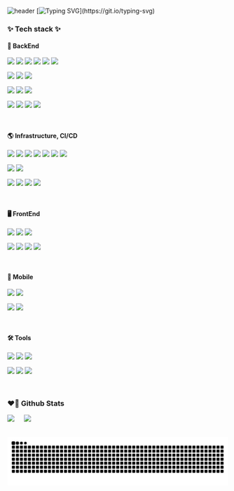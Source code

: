 ![header](https://capsule-render.vercel.app/api?type=waving&color=timeGradient&height=250&section=header&text={Developer}&fontSize=80&animation=fadeIn&fontAlign=40&fontAlignY=40)
[![Typing SVG](https://readme-typing-svg.demolab.com?font=Fira+Code&duration=2000&pause=500&color=FFFFFF&background=302527&vCenter=true&width=854&height=70&lines=%24+Hi%2C+There;%24+8%2B+years+of+development+experience.;%24+Collaborative+team+player.;%24+Passionate+about+innovative+solutions.)](https://git.io/typing-svg)

<h3 align="left">✨ Tech stack ✨</h3> 
<h4 align="left">👝 BackEnd</h4>
<p>
  <img src="https://img.shields.io/badge/Java-007396?style=flat-square&logo=Java&logoColor=white">
  <img src="https://img.shields.io/badge/Spring-6DB33F?style=flat-square&logo=Spring&logoColor=white">
  <img src="https://img.shields.io/badge/SpringBoot-6DB33F?style=flat-square&logo=SpringBoot&logoColor=white">
  <img src="https://img.shields.io/badge/SpringSecurity-6DB33F?style=flat-square&logo=SpringSecurity&logoColor=white">
  <img src="https://img.shields.io/badge/Hibernate-59666C?style=flat-square&logo=Hibernate&logoColor=white">
  <img src="https://img.shields.io/badge/JUnit5-25A162?style=flat-square&logo=JUnit5&logoColor=white">
</p>
<p>
  <img src="https://img.shields.io/badge/Go-00ADD8?style=flat-square&logo=Go&logoColor=white">
  <img src="https://img.shields.io/badge/Fiber-00ADD8?style=flat-square&logo=Fiber&logoColor=white"/>
  <img src="https://img.shields.io/badge/Gorm-00ADD8?style=flat-square&logo=GORM&logoColor=white"/>
</p>
<p>
  <img src="https://img.shields.io/badge/Javascript-F7DF1E?style=flat-square&logo=Javascript&logoColor=black">
  <img src="https://img.shields.io/badge/Node.js-339933?style=flat-square&logo=Node.js&logoColor=white">
  <img src="https://img.shields.io/badge/NodeRed-8F0000?style=flat-square&logo=NodeRed&logoColor=white">
</p>
<p>
  <img src="https://img.shields.io/badge/PostgreSQL-4169E1?style=flat-square&logo=PostgreSQL&logoColor=white">
  <img src="https://img.shields.io/badge/MySQL-4479A1?style=flat-square&logo=MySQL&logoColor=white">
  <img src="https://img.shields.io/badge/MongoDB-47A248?style=flat-square&logo=MongoDB&logoColor=white">
  <img src="https://img.shields.io/badge/Redis-FF4438?style=flat-square&logo=Redis&logoColor=white">
</p>
<br>
<h4 align="left">🌎 Infrastructure, CI/CD</h4>
<p>
  <img src="https://img.shields.io/badge/AWS-232F3E?style=flat-square&logo=AmazonWebServices&logoColor=white">
  <img src="https://img.shields.io/badge/EC2-FF9900?style=flat-square&logo=AmazonEc2&logoColor=white">
  <img src="https://img.shields.io/badge/S3-569A31?style=flat-square&logo=AmazonS3&logoColor=white">
  <img src="https://img.shields.io/badge/SQS-FF4F8B?style=flat-square&logo=AmazonSqs&logoColor=white">
  <img src="https://img.shields.io/badge/SES-DD344C?style=flat-square&logo=AmazonSimpleEmailService&logoColor=white">
  <img src="https://img.shields.io/badge/ROUTE 53-8C4FFF?style=flat-square&logo=AmazonRoute53&logoColor=white">
  <img src="https://img.shields.io/badge/RDS-527FFF?style=flat-square&logo=AmazonRds&logoColor=white">
</p>
<p>
  <img src="https://img.shields.io/badge/Oracle-F80000?style=flat-square&logo=Oracle&logoColor=white">
  <img src="https://img.shields.io/badge/Firebase-DD2C00?style=flat-square&logo=Firebase&logoColor=white">
</p>
<p>
  <img src="https://img.shields.io/badge/docker-0db7ed.svg?style=flat-square&logo=docker&logoColor=white">
  <img src="https://img.shields.io/badge/nginx-009639.svg?style=flat-square&logo=nginx&logoColor=white">
  <img src="https://img.shields.io/badge/Jenkins-D24939?style=flat-square&logo=Jenkins&logoColor=white">
  <img src="https://img.shields.io/badge/GitLabCI/CD-E24329?style=flat-square&logo=Gitlab&logoColor=white">
</p>
<br>
<h4 align="left">🖥️ FrontEnd</h4>
<p>
  <img src="https://img.shields.io/badge/Html-E34F26?style=flat-square&logo=Html5&logoColor=white">
  <img src="https://img.shields.io/badge/Javascript-F7DF1E?style=flat-square&logo=Javascript&logoColor=black">
  <img src="https://img.shields.io/badge/Css-1572B6?style=flat-square&logo=CSS3&logoColor=white">
</p>
<p>
  <img src="https://img.shields.io/badge/Tailwind CSS-06B6D4?style=flat-square&logo=Tailwind CSS&logoColor=white"/></a>
  <img src="https://img.shields.io/badge/Bootstrap-7952B3?style=flat-square&logo=Bootstrap&logoColor=white"/></a>
  <img src="https://img.shields.io/badge/jQuery-0769AD?style=flat-square&logo=jQuery&logoColor=white"/></a>
  <img src="https://img.shields.io/badge/Thymeleaf-005F0F?style=flat-square&logo=Thymeleaf&logoColor=white">
</p>
<br>
<h4 align="left">📱 Mobile</h4>
<p>
  <img src="https://img.shields.io/badge/Java-007396?style=flat-square&logo=Java&logoColor=white">
  <img src="https://img.shields.io/badge/Android-34A853?style=flat-square&logo=Android&logoColor=white">
</p>
<p>
  <img src="https://img.shields.io/badge/Swift-F05138?style=flat-square&logo=Swift&logoColor=white">
  <img src="https://img.shields.io/badge/iOS-000000?style=flat-square&logo=Ios&logoColor=white">
</p>
<br>
<h4 align="left">🛠️ Tools</h4>
<p>
  <img src="https://img.shields.io/badge/Git-F05032?style=flat-square&logo=Git&logoColor=white"/></a>
  <img src="https://img.shields.io/badge/GitHub-222222?style=flat-square&logo=GitHub&logoColor=white"/></a>
  <img src="https://img.shields.io/badge/GitLab-E24329?style=flat-square&logo=GitLab&logoColor=white"/></a>
</p>
<p>
  <img src="https://img.shields.io/badge/Slack-4A154B?style=flat-square&logo=Slack&logoColor=white"/></a>
  <img src="https://img.shields.io/badge/Notion-222222?style=flat-square&logo=Notion&logoColor=white"/></a>
  <img src="https://img.shields.io/badge/Figma-F24E1E?style=flat-square&logo=Figma&logoColor=white"/></a>
</p>
<br>
<h3 align="left">❤️‍🔥 Github Stats</h3>
<p>
  <img height="180em" src="https://github-readme-stats.vercel.app/api?username=ralla0405&show_icons=true&include_all_commits=true&bg_color=30,302527,302527&title_color=fff&text_color=fff">
  　
  <img height="180em" src="https://github-readme-stats.vercel.app/api/top-langs/?username=ralla0405&layout=compact&bg_color=30,302527,302527&title_color=fff&text_color=fff">
</p>
<br/>

<picture>
  <source media="(prefers-color-scheme: dark)" srcset="https://raw.githubusercontent.com/ralla0405/ralla0405/output/github-contribution-grid-snake-dark.svg">
  <source media="(prefers-color-scheme: light)" srcset="https://raw.githubusercontent.com/ralla0405/ralla0405/output/github-contribution-grid-snake.svg">
  <img alt="github contribution grid snake animation" src="https://raw.githubusercontent.com/ralla0405/ralla0405/output/github-contribution-grid-snake.svg">
</picture>
